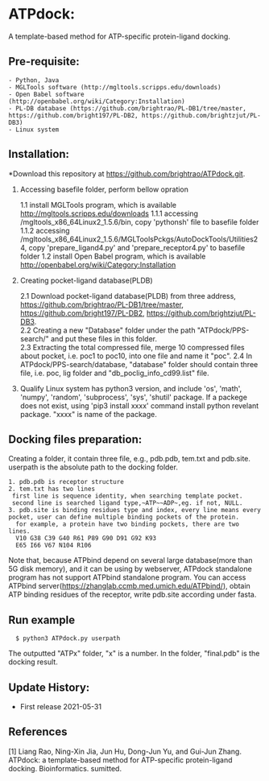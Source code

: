 # ATPdock: 
A template-based method for ATP-specific protein-ligand docking.

## Pre-requisite:
    - Python, Java
    - MGLTools software (http://mgltools.scripps.edu/downloads)
    - Open Babel software (http://openbabel.org/wiki/Category:Installation)
    - PL-DB database (https://github.com/brightrao/PL-DB1/tree/master, https://github.com/bright197/PL-DB2, https://github.com/brightzjut/PL-DB3)
    - Linux system

## Installation:

*Download this repository at https://github.com/brightrao/ATPdock.git.

1. Accessing basefile folder, perform bellow opration

    1.1 install MGLTools program, which is available http://mgltools.scripps.edu/downloads
      1.1.1 accessing /mgltools_x86_64Linux2_1.5.6/bin, copy 'pythonsh' file to basefile folder
      1.1.2 accessing /mgltools_x86_64Linux2_1.5.6/MGLToolsPckgs/AutoDockTools/Utilities24, copy 'prepare_ligand4.py' and 'prepare_receptor4.py' to basefile folder 
    1.2 install Open Babel program, which is available http://openbabel.org/wiki/Category:Installation
    
2. Creating pocket-ligand database(PLDB)

    2.1 Download pocket-ligand database(PLDB) from three address,
        https://github.com/brightrao/PL-DB1/tree/master, 
        https://github.com/bright197/PL-DB2, 
        https://github.com/brightzjut/PL-DB3. 		
    2.2 Creating a new "Database" folder under the path "ATPdock/PPS-search/" and put these files in this folder.  
    2.3 Extracting the total compressed file, merge 10 compressed files about pocket, i.e. poc1 to poc10, into one file and name it "poc". 
    2.4 In ATPdock/PPS-search/database, "database" folder should contain three file, i.e. poc, lig folder and "db_poclig_info_cd99.list" file.
    
3. Qualify Linux system has python3 version, and include 'os', 'math', 'numpy', 'random', 'subprocess', 'sys', 'shutil' package. If a packege does not exist, using 'pip3 install xxxx' command install python revelant package. "xxxx" is name of the package.
  
## Docking files preparation:

Creating a folder, it contain three file, e.g., pdb.pdb, tem.txt and pdb.site. userpath is the absolute path to the docking folder.

    1. pdb.pdb is receptor structure
    2. tem.txt has two lines
     first line is sequence identity, when searching template pocket.   
     second line is searched ligand type,~ATP~~ADP~,eg. if not, NULL.
    3. pdb.site is binding residues type and index, every line means every pocket, user can define multiple binding pockets of the protein.
      for example, a protein have two binding pockets, there are two lines.
      V10 G38 C39 G40 R61 P89 G90 D91 G92 K93
      E65 I66 V67 N104 R106
   
Note that, because ATPbind depend on several large database(more than 5G disk memory), and it can be using by webserver, ATPdock standalone program has not support ATPbind standalone program. You can access ATPbind server(https://zhanglab.ccmb.med.umich.edu/ATPbind/), obtain ATP binding residues of the receptor, write pdb.site according under fasta.
     
## Run example
~~~
  $ python3 ATPdock.py userpath
~~~
The outputted "ATPx" folder, "x" is a number. In the folder, "final.pdb" is the docking result.

## Update History:

- First release 2021-05-31

## References

[1] Liang Rao, Ning-Xin Jia, Jun Hu, Dong-Jun Yu, and Gui-Jun Zhang. ATPdock: a template-based method for ATP-specific protein-ligand docking. Bioinformatics. sumitted.
